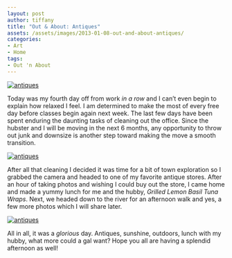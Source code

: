 ```yaml
---
layout: post
author: tiffany
title: "Out & About: Antiques"
assets: /assets/images/2013-01-08-out-and-about-antiques/
categories: 
- Art
- Home
tags: 
- Out 'n About
---
```


[![antiques](jekyll_uploads/2013/01/antiques1-575x359.jpg "antiques")](http://www.sweetpeonies.com/2013/01/out-n-about-antiques/antiques1/)

Today was my fourth day off from work _in a row_ and I can’t even begin to explain how relaxed I feel. I am determined to make the most of every free day before classes begin again next week. The last few days have been spent enduring the daunting tasks of cleaning out the office. Since the hubster and I will be moving in the next 6 months, any opportunity to throw out junk and downsize is another step toward making the move a smooth transition.

[![antiques](jekyll_uploads/2013/01/antiques-575x359.jpg "antiques")](http://www.sweetpeonies.com/2013/01/out-n-about-antiques/antiques/)

After all that cleaning I decided it was time for a bit of town exploration so I grabbed the camera and headed to one of my favorite antique stores. After an hour of taking photos and wishing I could buy out the store, I came home and made a yummy lunch for me and the hubby, _Grilled Lemon Basil Tuna Wraps_. Next, we headed down to the river for an afternoon walk and yes, a few more photos which I will share later.

[![antiques](jekyll_uploads/2013/01/antiques2-575x359.jpg "antiques")](http://www.sweetpeonies.com/2013/01/out-n-about-antiques/antiques2/)

All in all, it was a _glorious_ day. Antiques, sunshine, outdoors, lunch with my hubby, what more could a gal want? Hope you all are having a splendid afternoon as well!